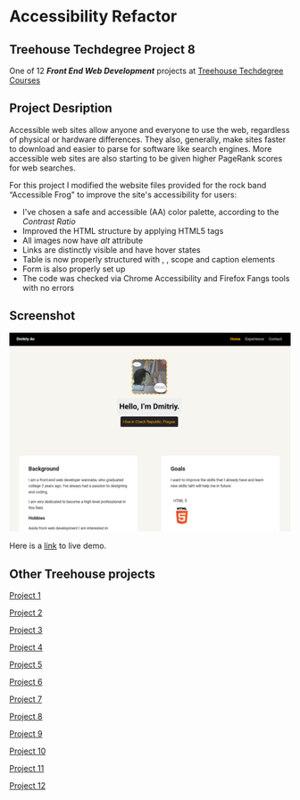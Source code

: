 # Accessibility Refactor
## Treehouse Techdegree Project 8
One of 12 **_Front End Web Development_** projects at [Treehouse Techdegree Courses](https://teamtreehouse.com/techdegree/front-end-web-development)

## Project Desription
Accessible web sites allow anyone and everyone to use the web, regardless of physical or hardware differences. They also, generally, make sites faster to download and easier to parse for software like search engines. More accessible web sites are also starting to be given higher PageRank scores for web searches.

For this project I modified the website files provided for the rock band “Accessible Frog" to improve the site's accessibility for users:
* I've chosen a safe and accessible (AA) color palette, according to the *Contrast Ratio*
* Improved the HTML structure by applying HTML5 tags
* All images now have *alt* attribute
* Links are distinctly visible and have hover states
* Table is now properly structured with <td>, <th>, scope and caption elements
* Form is also properly set up
* The code was checked via Chrome Accessibility and Firefox Fangs tools with no errors

## Screenshot
![creenshot of the website](https://raw.githubusercontent.com/dmitriyaa/storage/master/screenshot--techdegree-project-1.png)

Here is a [link](https://dmitriyaa.github.io/techdegree-project-1) to live demo.

## Other Treehouse projects
[Project 1](https://github.com/dmitriyaa/techdegree-project-1)

[Project 2](https://github.com/dmitriyaa/techdegree-project-2)

[Project 3](https://github.com/dmitriyaa/techdegree-project-3)

[Project 4](https://github.com/dmitriyaa/techdegree-project-4)

[Project 5](https://github.com/dmitriyaa/techdegree-project-5)

[Project 6](https://github.com/dmitriyaa/techdegree-project-6)

[Project 7](https://github.com/dmitriyaa/techdegree-project-7)

[Project 8](https://github.com/dmitriyaa/techdegree-project-8)

[Project 9](https://github.com/dmitriyaa/techdegree-project-9)

[Project 10](https://github.com/dmitriyaa/techdegree-project-10)

[Project 11](https://github.com/dmitriyaa/techdegree-project-11)

[Project 12](https://github.com/dmitriyaa/techdegree-project-12)
